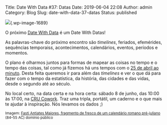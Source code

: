 Title: Date With Data #37: Datas
Date: 2019-06-04 22:08
Author: admin
Category: Blog
Slug: date-with-data-37-datas
Status: published

<!-- wp:image {"id":1689} -->

![](http://www.transparenciahackday.org/wp-content/uploads/2019/06/dwd-junho2019-1024x683.png){.wp-image-1689}

<!-- /wp:image -->

<!-- wp:paragraph -->

O próximo [Date With Data](http://datewithdata.pt/) é um Date With Datas!

<!-- /wp:paragraph -->

<!-- wp:paragraph -->

As palavras-chave do próximo encontro são *timelines*, feriados, efemérides, sequências temporais*s*, acontecimentos, calendários, eventos, períodos e momentos.

<!-- /wp:paragraph -->

<!-- wp:paragraph -->

O plano é olharmos juntos para formas de mapear as coisas no tempo e o tempo das coisas, tal como já fizemos há uns tempos com o [25 de abril ao minuto](http://timemapper.okfnlabs.org/thackdaypt/25-de-abril-ao-minuto). Desta feita queremos ir para além das *timelines* e ver o que dá para fazer com o tempo da estatística, da história, das cidades e das vidas, desde o segundo até ao século.

<!-- /wp:paragraph -->

<!-- wp:paragraph -->

No local certo, na data certa e na hora certa: sábado 8 de junho, das 10:00 às 17:00, na [CRU Cowork](https://cru-cowork.com/). Traz uma tripla, portátil, um caderno e o que mais te ajudar à inspiração. Nós levamos os dados ;)

<!-- /wp:paragraph -->

<!-- wp:paragraph -->

<small>Imagem: [Fasti Antiates Maiores, fragmento de fresco de um calendário romano pré-juliano](https://commons.wikimedia.org/wiki/File:Roman-calendar.png) (84–55 AC) domínio público</small>

<!-- /wp:paragraph -->
